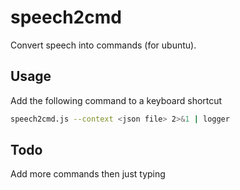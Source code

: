 # speech2cmd

Convert speech into commands (for ubuntu).

## Usage
Add the following command to a keyboard shortcut
```bash
speech2cmd.js --context <json file> 2>&1 | logger
```

## Todo
Add more commands then just typing
